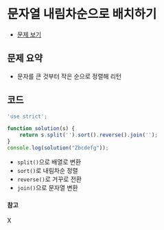 # 문자열 내림차순으로 배치하기

- [문제 보기](https://programmers.co.kr/learn/courses/30/lessons/12917?language=javascript)

## 문제 요약

- 문자를 큰 것부터 작은 순으로 정렬해 리턴

## 코드

```javascript
'use strict';

function solution(s) {
    return s.split('').sort().reverse().join('');
}
console.log(solution("Zbcdefg"));
```

- `split()`으로 배열로 변환
- `sort()`로 내림차순 정렬
- `reverse()`로 거꾸로 전환
- `join()`으로 문자열 변환

#### 참고
X
